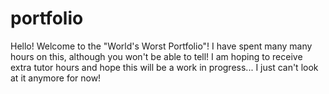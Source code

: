 # portfolio

Hello! Welcome to the "World's Worst Portfolio"! I have spent many many hours on this, although you won't be able to tell! I am hoping to receive extra tutor hours and hope this will be a work in progress... I just can't look at it anymore for now!
